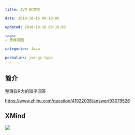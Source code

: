 ```yaml
---
title: JVM GC类型

date: 2018-10-16 09:19:00

updated: 2018-10-16 09:19:00

tags:
- 思维导图

categories: Java

permalink: jvm-gc-type
---
```




## 简介

整理自R大的知乎回答

https://www.zhihu.com/question/41922036/answer/93079526



## XMind

![](/images/mindmapping-jvm-gc-type-01.png)